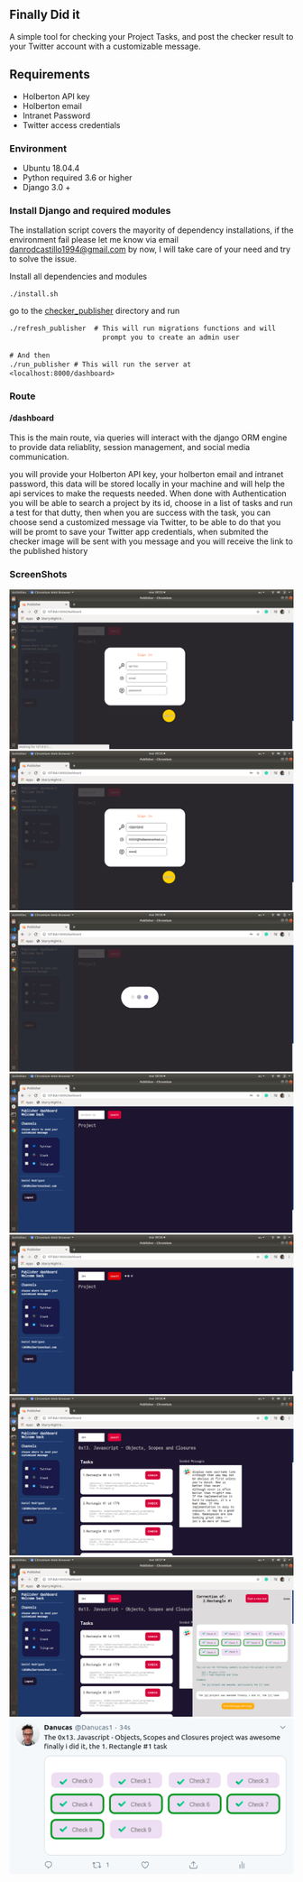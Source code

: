 ## Finally Did it

A simple tool for checking your Project Tasks, and post the checker result to your Twitter account with a customizable message.

## Requirements
- Holberton API key
- Holberton email
- Intranet Password
- Twitter access credentials

### Environment
- Ubuntu 18.04.4
- Python required 3.6 or higher
- Django 3.0 +

### Install Django and required modules
The installation script covers the mayority of dependency installations, if the environment fail please let me know via email <danrodcastillo1994@gmail.com> by now, I will take care of your need and try to solve the issue.

Install all dependencies and modules

```
./install.sh
```

go to the [checker_publisher]('checker_publisher') directory and run 

```
./refresh_publisher  # This will run migrations functions and will
                       prompt you to create an admin user

# And then
./run_publisher # This will run the server at <localhost:8000/dashboard>
```

### Route

#### /dashboard

This is the main route, via queries will interact with the django ORM engine to provide data reliablity, session management, and social media communication.

you will provide your Holberton API key, your holberton email and intranet password, this data will be stored locally in your machine and will help the api services to make the requests needed. When done with Authentication you will be able to search a project by its id, choose in a list of tasks and run a test for that dutty, then when you are success with the task, you can choose send a customized message via Twitter, to be able to do that you will be promt to save your Twitter app credentials, when submited the checker image will be sent with you message and you will receive the link to the published history

### ScreenShots

![Login](screenshots/login.png)
![Login](screenshots/login2.png)
![Loading](screenshots/loading.png)
![Dashboard](screenshots/dashboard.png)
![Loading Project](screenshots/loading_project.png)
![Project](screenshots/project.png)
![Checker](screenshots/checker.png)
![Tweet](screenshots/tweet.png)